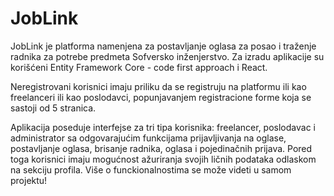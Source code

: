 # JobLink
JobLink je platforma namenjena za postavljanje oglasa za posao i traženje radnika za potrebe predmeta Sofversko inženjerstvo. Za izradu aplikacije su korišćeni Entity Framework Core - code first approach i React.

Neregistrovani korisnici imaju priliku da se registruju na platformu ili kao freelanceri ili kao poslodavci, popunjavanjem registracione forme koja se sastoji od 5 stranica.

Aplikacija poseduje interfejse za tri tipa korisnika: freelancer, poslodavac i administrator sa odgovarajućim funkcijama prijavljivanja na oglase, postavljanje oglasa, brisanje radnika, oglasa i pojedinačnih prijava. Pored toga korisnici imaju mogućnost ažuriranja svojih ličnih podataka odlaskom na sekciju profila. Više o funckionalnostima se može videti u samom projektu!
